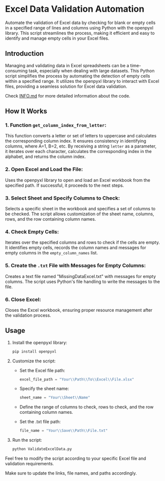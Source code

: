 # Excel Data Validation Automation

Automate the validation of Excel data by checking for blank or empty cells in a specified range of lines and columns using Python with the openpyxl library. This script streamlines the process, making it efficient and easy to identify and manage empty cells in your Excel files.

## Introduction

Managing and validating data in Excel spreadsheets can be a time-consuming task, especially when dealing with large datasets. This Python script simplifies the process by automating the detection of empty cells within a specified range. It utilizes the openpyxl library to interact with Excel files, providing a seamless solution for Excel data validation.

Check [INFO.md](INFO.md) for more detailed information about the code.

## How It Works

### 1. Function `get_column_index_from_letter`:

This function converts a letter or set of letters to uppercase and calculates the corresponding column index. It ensures consistency in identifying columns, where A=1, B=2, etc. By receiving a string `letter` as a parameter, it iterates over each character, calculates the corresponding index in the alphabet, and returns the column index.

### 2. Open Excel and Load the File:

Uses the openpyxl library to open and load an Excel workbook from the specified path. If successful, it proceeds to the next steps.

### 3. Select Sheet and Specify Columns to Check:

Selects a specific sheet in the workbook and specifies a set of columns to be checked. The script allows customization of the sheet name, columns, rows, and the row containing column names.

### 4. Check Empty Cells:

Iterates over the specified columns and rows to check if the cells are empty. It identifies empty cells, records the column names and messages for empty columns in the `empty_column_names` list.

### 5. Create the `.txt` File with Messages for Empty Columns:

Creates a text file named "MissingDataExcel.txt" with messages for empty columns. The script uses Python's file handling to write the messages to the file.

### 6. Close Excel:

Closes the Excel workbook, ensuring proper resource management after the validation process.

## Usage

1. Install the openpyxl library:

   ```bash
   pip install openpyxl
   ```

2. Customize the script:

   - Set the Excel file path:

     ```python
     excel_file_path = "Your\\Path\\To\\Excel\\File.xlsx"
     ```

   - Specify the sheet name:

     ```python
     sheet_name = "Your\\Sheet\\Name"
     ```

   - Define the range of columns to check, rows to check, and the row containing column names.

   - Set the .txt file path:

     ```python
     file_name = "Your\\Save\\Path\\File.txt"
     ```
     
4. Run the script:

   ```bash
   python ValidateExcelData.py
   ```


Feel free to modify the script according to your specific Excel file and validation requirements.

Make sure to update the links, file names, and paths accordingly.
